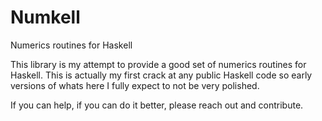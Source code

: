 # Numkell
Numerics routines for Haskell

This library is my attempt to provide a good set of numerics routines for Haskell.
This is actually my first crack at any public Haskell code so early versions of
whats here I fully expect to not be very polished.

If you can help, if you can do it better, please reach out and contribute.
